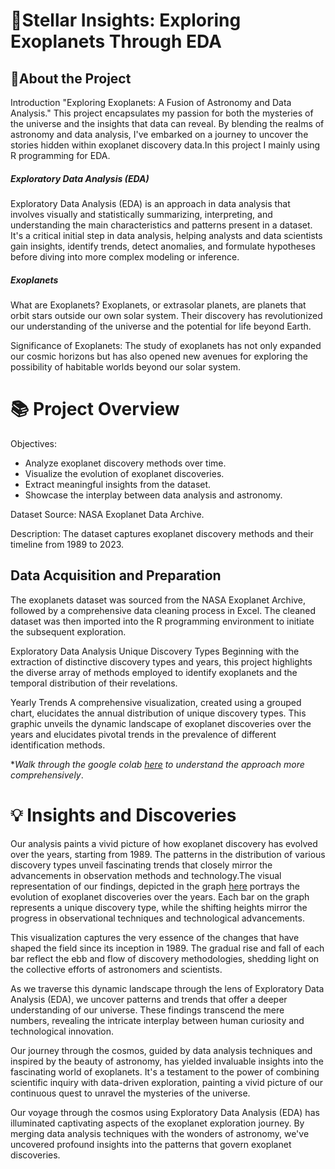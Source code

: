#  🌌Stellar Insights: Exploring Exoplanets Through EDA

## 🧾About the Project

Introduction
"Exploring Exoplanets: A Fusion of Astronomy and Data Analysis." This project encapsulates my passion for both the mysteries of the universe and the insights that data can reveal. By blending the realms of astronomy and data analysis, I've embarked on a journey to uncover the stories hidden within exoplanet discovery data.In this project I mainly using R programming for EDA.

##### Exploratory Data Analysis (EDA)
Exploratory Data Analysis (EDA) is an approach in data analysis that involves visually and statistically summarizing, interpreting, and understanding the main characteristics and patterns present in a dataset. It's a critical initial step in data analysis, helping analysts and data scientists gain insights, identify trends, detect anomalies, and formulate hypotheses before diving into more complex modeling or inference.

##### Exoplanets
What are Exoplanets? Exoplanets, or extrasolar planets, are planets that orbit stars outside our own solar system. Their discovery has revolutionized our understanding of the universe and the potential for life beyond Earth.

Significance of Exoplanets: The study of exoplanets has not only expanded our cosmic horizons but has also opened new avenues for exploring the possibility of habitable worlds beyond our solar system.

# 📚 Project Overview
Objectives:
- Analyze exoplanet discovery methods over time.
- Visualize the evolution of exoplanet discoveries.
- Extract meaningful insights from the dataset.
- Showcase the interplay between data analysis and astronomy.

Dataset
Source: NASA Exoplanet Data Archive.

Description: The dataset captures exoplanet discovery methods and their timeline from 1989 to 2023.

## Data Acquisition and Preparation
The exoplanets dataset was sourced from the NASA Exoplanet Archive, followed by a comprehensive data cleaning process in Excel. The cleaned dataset was then imported into the R programming environment to initiate the subsequent exploration.

Exploratory Data Analysis
Unique Discovery Types
Beginning with the extraction of distinctive discovery types and years, this project highlights the diverse array of methods employed to identify exoplanets and the temporal distribution of their revelations.

Yearly Trends
A comprehensive visualization, created using a grouped chart, elucidates the annual distribution of unique discovery types. This graphic unveils the dynamic landscape of exoplanet discoveries over the years and elucidates pivotal trends in the prevalence of different identification methods.

 **Walk through the google colab [here](https://colab.research.google.com/github/MubeenaHussain/MubeenaHussain/blob/main/R_WITH_GOOGLE_COLAB.ipynb) to understand the approach more comprehensively*.

# 💡 Insights and Discoveries
Our analysis paints a vivid picture of how exoplanet discovery has evolved over the years, starting from 1989. The patterns in the distribution of various discovery types unveil fascinating trends that closely mirror the advancements in observation methods and technology.The visual representation of our findings, depicted in the graph [here](https://public.flourish.studio/story/2008552/)
portrays the evolution of exoplanet discoveries over the years. Each bar on the graph represents a unique discovery type, while the shifting heights mirror the progress in observational techniques and technological advancements.

This visualization captures the very essence of the changes that have shaped the field since its inception in 1989. The gradual rise and fall of each bar reflect the ebb and flow of discovery methodologies, shedding light on the collective efforts of astronomers and scientists.

As we traverse this dynamic landscape through the lens of Exploratory Data Analysis (EDA), we uncover patterns and trends that offer a deeper understanding of our universe. These findings transcend the mere numbers, revealing the intricate interplay between human curiosity and technological innovation.

Our journey through the cosmos, guided by data analysis techniques and inspired by the beauty of astronomy, has yielded invaluable insights into the fascinating world of exoplanets. It's a testament to the power of combining scientific inquiry with data-driven exploration, painting a vivid picture of our continuous quest to unravel the mysteries of the universe.

Our voyage through the cosmos using Exploratory Data Analysis (EDA) has illuminated captivating aspects of the exoplanet exploration journey. By merging data analysis techniques with the wonders of astronomy, we've uncovered profound insights into the patterns that govern exoplanet discoveries. 





